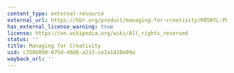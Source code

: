 ```yaml
---
content_type: external-resource
external_url: https://hbr.org/product/managing-for-creativity/R0507L-PDF-ENG
has_external_license_warning: true
license: https://en.wikipedia.org/wiki/All_rights_reserved
status: ''
title: Managing for Creativity
uid: c350b080-075d-40d8-a213-ce2a1428e09a
wayback_url: ''
---
```

